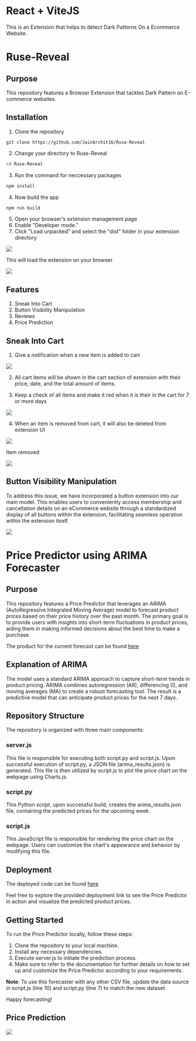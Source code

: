 # React + ViteJS

This is an Extension that helps to detect Dark Patterns On a Ecommerce Website.

# Ruse-Reveal

## Purpose

This repository features a Browser Extension that tackles Dark Pattern on E-commerce websites.

## Installation

1. Clone the repository

```shell
git clone https://github.com/JainArchit16/Ruse-Reveal
```

2. Change your directory to Ruse-Reveal

```sh
cd Ruse-Reveal
```

3. Run the command for neccessary packages

```sh
npm install
```

4. Now build the app

```sh
npm run build
```

5. Open your browser's extension management page
6. Enable "Developer mode."
7. Click "Load unpacked" and select the "dist" folder in your extension directory.

![](.github/extension_unpack.png)

This will load the extension on your browser

![](.github/extension_loaded.png)

## Features

1. Sneak Into Cart
2. Button Visibility Manipulation
3. Reviews
4. Price Prediction

## Sneak Into Cart

1. Give a notification when a new item is added to cart

![](.github/add_to_cart_notification.png)

2. All cart items will be shown in the cart section of extension with their price, date, and the total amount of items.

3. Keep a check of all items and make it red when it is their in the cart for 7 or more days

![](.github/cart_items.png)

4. When an item is removed from cart, it will also be deleted from extension UI

![](.github/remove_button.png)

Item removed

![](.github/item_removed.png)

## Button Visibility Manipulation

To address this issue, we have incorporated a button extension into our main model. This enables users to conveniently access membership and cancellation details on an eCommerce website through a standardized display of all buttons within the extension, facilitating seamless operation within the extension itself.

![](.github/button.jpeg)

# Price Predictor using ARIMA Forecaster

## Purpose

This repository features a Price Predictor that leverages an ARIMA (AutoRegressive Integrated Moving Average) model to forecast product prices based on their price history over the past month. The primary goal is to provide users with insights into short-term fluctuations in product prices, aiding them in making informed decisions about the best time to make a purchase.

The product for the current forecast can be found [here](https://www.flipkart.com/lg-ur7500-108-cm-43-inch-ultra-hd-4k-led-smart-webos-tv-2023-a5-ai-processor-4k-gen6-60hz-refresh-rate-magic-remote-capability/p/itm926f6b65c136b?pid=TVSGQQDYSCFGRX2F&lid=LSTTVSGQQDYSCFGRX2FVATNAW&fm=neo%2Fmerchandising&iid=M_f14f9138-3f49-4442-9825-2e80b67ca013_27.GO45SKVBQD2H&ppt=hp&ppn=homepage&ssid=ucylcxqj1c0000001706348119148&otracker=clp_omu_Televisions_3_27.dealCard.OMU_tvs-and-appliances-new-clp-store_tvs-and-appliances-new-clp-store_GO45SKVBQD2H_25&otracker1=clp_omu_PINNED_neo%2Fmerchandising_Televisions_NA_dealCard_cc_3_NA_view-all_25&cid=GO45SKVBQD2H)

## Explanation of ARIMA

The model uses a standard ARIMA approach to capture short-term trends in product pricing. ARIMA combines autoregression (AR), differencing (I), and moving averages (MA) to create a robust forecasting tool. The result is a predictive model that can anticipate product prices for the next 7 days.

## Repository Structure

The repository is organized with three main components:

### server.js

This file is responsible for executing both script.py and script.js. Upon successful execution of script.py, a JSON file (arima_results.json) is generated. This file is then utilized by script.js to plot the price chart on the webpage using Charts.js.

### script.py

This Python script, upon successful build, creates the arima_results.json file, containing the predicted prices for the upcoming week.

### script.js

This JavaScript file is responsible for rendering the price chart on the webpage. Users can customize the chart's appearance and behavior by modifying this file.

## Deployment

The deployed code can be found [here](https://price-predictor-k0u3.onrender.com/)

Feel free to explore the provided deployment link to see the Price Predictor in action and visualize the predicted product prices.

## Getting Started

To run the Price Predictor locally, follow these steps:

1. Clone the repository to your local machine.
2. Install any necessary dependencies.
3. Execute server.js to initiate the prediction process.
4. Make sure to refer to the documentation for further details on how to set up and customize the Price Predictor according to your requirements.

**Note**: To use this forecaster with any other CSV file, update the data source in script.js (line 10) and script.py (line 7) to match the new dataset.

Happy forecasting!

## Price Prediction

![](.github/price.png)
